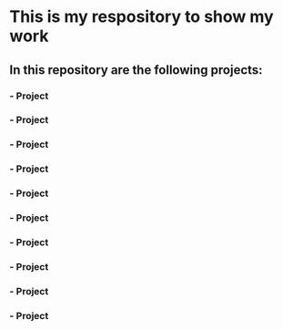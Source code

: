# This is my respository to show my work
## In this repository are the following projects:
### - Project 
### - Project 
### - Project 
### - Project 
### - Project 
### - Project 
### - Project 
### - Project 
### - Project 
### - Project 
